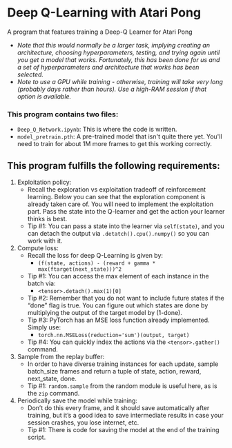 # Deep Q-Learning with Atari Pong 
A program that features training a Deep-Q Learner for Atari Pong 

  - *Note that this would normally be a larger task, implying creating an architecture, choosing hyperparameters, testing, and trying again until you get a model that works. Fortunately, this has been done for us and a set of hyperparameters and architecture that works has been selected.*
  - *Note to use a GPU while training - otherwise, training will take very long (probably days rather than hours). Use a high-RAM session if that option is available.*

### This program contains two files:
* ```Deep_Q_Network.ipynb```: This is where the code is written. 
* ```model_pretrain.pth```: A pre-trained model that isn't quite there yet. You'll need to train for about 1M more frames to get this working correctly. 

## This program fulfills the following requirements:
1. Exploitation policy:
    - Recall the exploration vs exploitation tradeoff of reinforcement learning. Below you can see that the exploration component is already taken care of. You will need to implement the exploitation part. Pass the state into the Q-learner and get the action your learner thinks is best.
    - Tip #1: You can pass a state into the learner via ```self(state)```, and you can detach the output via ```.detatch().cpu().numpy()``` so you can work with it. 
2. Compute loss:
    - Recall the loss for deep Q-Learning is given by:
        - ```(f(state, actions) - (reward + gamma * max(ftarget(next_state)))^2```
    - Tip #1: You can access the max element of each instance in the batch via:
        - ```<tensor>.detach().max(1)[0]```
    - Tip #2: Remember that you do not want to include future states if the “done” flag is true. You can figure out which states are done by multiplying the output of the target model by (1-done). 
    - Tip #3: PyTorch has an MSE loss function already implemented. Simply use:
      - ```torch.nn.MSELoss(reduction='sum')(output, target)```
    - Tip #4: You can quickly index the actions via the ```<tensor>.gather()``` command. 
3. Sample from the replay buffer:
    - In order to have diverse training instances for each update, sample batch_size frames and return a tuple of state, action, reward, next_state, done.
    - Tip #1: ```random.sample``` from the random module is useful here, as is the ```zip``` command.
4. Periodically save the model while training:
    - Don’t do this every frame, and it should save automatically after training, but it’s a good idea to save intermediate results in case your session crashes, you lose internet, etc.
    - Tip #1: There is code for saving the model at the end of the training script.




